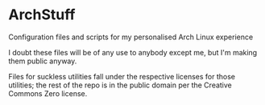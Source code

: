 # ArchStuff
Configuration files and scripts for my personalised Arch Linux experience

I doubt these files will be of any use to anybody except me, but I'm making them public anyway.

Files for suckless utilities fall under the respective licenses for those utilities; the rest of the repo is in the public domain per the Creative Commons Zero license.
